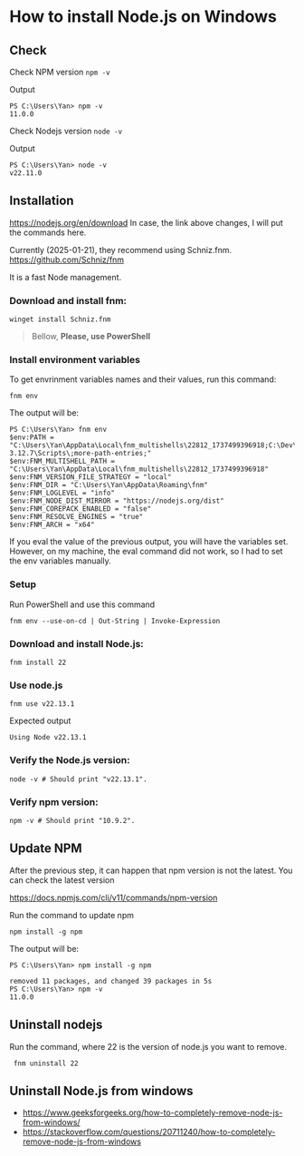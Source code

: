 # How to install Node.js on Windows

## Check
Check NPM version
`npm -v`

Output
```
PS C:\Users\Yan> npm -v
11.0.0
```

Check Nodejs version
`node -v`

Output
```
PS C:\Users\Yan> node -v
v22.11.0
```

## Installation

https://nodejs.org/en/download
In case, the link above changes, I will put the commands here.

Currently (2025-01-21), they recommend using Schniz.fnm. 
https://github.com/Schniz/fnm

It is a fast Node management.

### Download and install fnm:
```
winget install Schniz.fnm
```

> Bellow, 
> **Please, use PowerShell**

### Install environment variables
To get envrinment variables names and their values, run this command:
```
fnm env
```
The output will be:
```
PS C:\Users\Yan> fnm env
$env:PATH = "C:\Users\Yan\AppData\Local\fnm_multishells\22812_1737499396918;C:\Dev\python\python-3.12.7\Scripts\;more-path-entries;"
$env:FNM_MULTISHELL_PATH = "C:\Users\Yan\AppData\Local\fnm_multishells\22812_1737499396918"
$env:FNM_VERSION_FILE_STRATEGY = "local"
$env:FNM_DIR = "C:\Users\Yan\AppData\Roaming\fnm"
$env:FNM_LOGLEVEL = "info"
$env:FNM_NODE_DIST_MIRROR = "https://nodejs.org/dist"
$env:FNM_COREPACK_ENABLED = "false"
$env:FNM_RESOLVE_ENGINES = "true"
$env:FNM_ARCH = "x64"
```

If you eval the value of the previous output, you will have the variables set. However, on my machine, the eval command did not work, so I had to set the env variables manually.

### Setup
Run PowerShell and use this command
```
fnm env --use-on-cd | Out-String | Invoke-Expression
```

### Download and install Node.js:
```
fnm install 22
```

### Use node.js
```
fnm use v22.13.1
```
Expected output
```
Using Node v22.13.1
```

### Verify the Node.js version:
```
node -v # Should print "v22.13.1".
```
### Verify npm version:
```
npm -v # Should print "10.9.2".
```

## Update NPM
After the previous step, it can happen that npm version is not the latest. You can check the latest version

https://docs.npmjs.com/cli/v11/commands/npm-version

Run the command to update npm
```
npm install -g npm
```

The output will be:
```
PS C:\Users\Yan> npm install -g npm

removed 11 packages, and changed 39 packages in 5s
PS C:\Users\Yan> npm -v
11.0.0
```

## Uninstall nodejs
Run the command, where 22 is the version of node.js you want to remove.
```
 fnm uninstall 22
```

## Uninstall Node.js from windows
- https://www.geeksforgeeks.org/how-to-completely-remove-node-js-from-windows/
- https://stackoverflow.com/questions/20711240/how-to-completely-remove-node-js-from-windows

